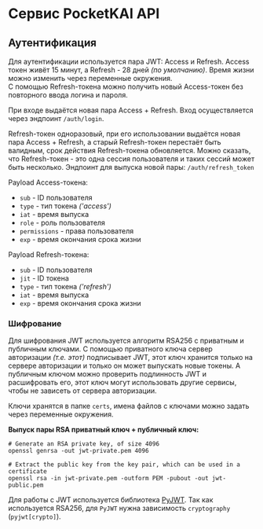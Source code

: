 # Сервис PocketKAI API

## Аутентификация

Для аутентификации используется пара JWT: Access и Refresh.
Access токен живёт 15 минут, а Refresh - 28 дней _(по умолчанию)_. Время жизни можно изменить через переменные окружения. \
С помощью Refresh-токена можно получить новый Access-токен без повторного ввода логина и пароля.

При входе выдаётся новая пара Access + Refresh. Вход осуществляется через эндпоинт `/auth/login`.

Refresh-токен одноразовый, при его использовании выдаётся новая пара Access + Refresh,
а старый Refresh-токен перестаёт быть валидным, срок действия Refresh-токена обновляется.
Можно сказать, что Refresh-токен - это одна сессия пользователя и таких сессий может быть несколько.
Эндпоинт для выпуска новой пары: `/auth/refresh_token`


Payload Access-токена:
- `sub` - ID пользователя
- `type` - тип токена _('access')_
- `iat` - время выпуска
- `role` - роль пользователя
- `permissions` - права пользователя
- `exp` - время окончания срока жизни

Payload Refresh-токена:
- `sub` - ID пользователя
- `jit` - ID токена
- `type` - тип токена _('refresh')_
- `iat` - время выпуска
- `exp` - время окончания срока жизни

### Шифрование
Для шифрования JWT используется алгоритм RSA256 с приватным и публичным ключами.
С помощью приватного ключа сервер авторизации _(т.е. этот)_ подписывает JWT,
этот ключ хранится только на сервере авторизации и только он может выпускать новые токены. А публичным ключом можно
проверить подлинность JWT и расшифровать его, этот ключ могут использовать другие сервисы,
чтобы не зависеть от сервера авторизации.

Ключи хранятся в папке `certs`, имена файлов с ключами можно задать через переменные окружения.

**Выпуск пары RSA приватный ключ + публичный ключ:**
```shell
# Generate an RSA private key, of size 4096
openssl genrsa -out jwt-private.pem 4096
```

```shell
# Extract the public key from the key pair, which can be used in a certificate
openssl rsa -in jwt-private.pem -outform PEM -pubout -out jwt-public.pem
```

Для работы с JWT используется библиотека [PyJWT](https://pyjwt.readthedocs.io/en/latest/). Так как используется RSA256,
для `PyJWT` нужна зависимость `cryptography` (`pyjwt[crypto]`).

